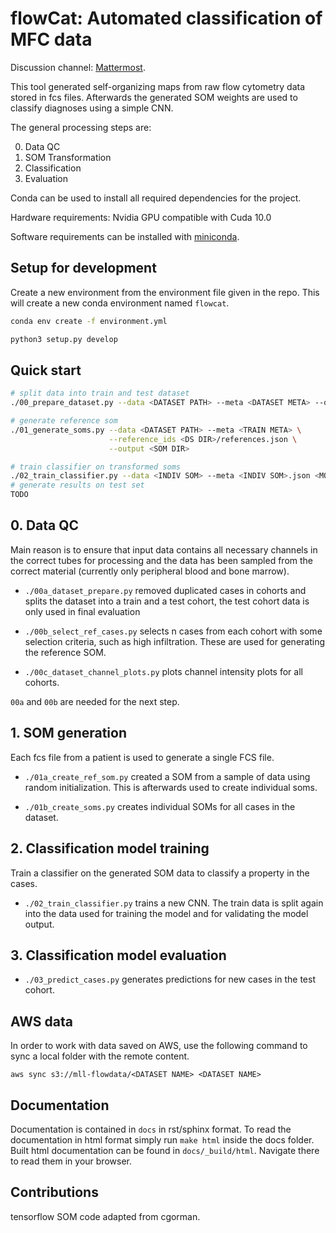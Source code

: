 flowCat: Automated classification of MFC data
=============================================

Discussion channel: [Mattermost](https://mm.meb.uni-bonn.de).

This tool generated self-organizing maps from raw flow cytometry data stored
in fcs files. Afterwards the generated SOM weights are used to classify
diagnoses using a simple CNN.

The general processing steps are:

0. Data QC
1. SOM Transformation
2. Classification
3. Evaluation

Conda can be used to install all required dependencies for the project.

Hardware requirements: Nvidia GPU compatible with Cuda 10.0

Software requirements can be installed with [miniconda](https://docs.conda.io/en/latest/miniconda.html).

## Setup for development

Create a new environment from the environment file given in the repo. This will create a new conda environment named `flowcat`.

```sh
conda env create -f environment.yml

python3 setup.py develop
```

## Quick start

```sh
# split data into train and test dataset
./00_prepare_dataset.py --data <DATASET PATH> --meta <DATASET META> --output <DS DIR>

# generate reference som
./01_generate_soms.py --data <DATASET PATH> --meta <TRAIN META> \
                      --reference_ids <DS DIR>/references.json \
                      --output <SOM DIR>

# train classifier on transformed soms
./02_train_classifier.py --data <INDIV SOM> --meta <INDIV SOM>.json <MODEL DIR>
# generate results on test set
TODO
```

## 0. Data QC

Main reason is to ensure that input data contains all necessary channels in the
correct tubes for processing and the data has been sampled from the correct
material (currently only peripheral blood and bone marrow).

- `./00a_dataset_prepare.py` removed duplicated cases in cohorts and splits the
  dataset into a train and a test cohort, the test cohort data is only used in
  final evaluation

- `./00b_select_ref_cases.py` selects n cases from each cohort with some
  selection criteria, such as high infiltration. These are used for generating
  the reference SOM.

- `./00c_dataset_channel_plots.py` plots channel intensity plots for all
  cohorts.

`00a` and `00b` are needed for the next step.


## 1. SOM generation

Each fcs file from a patient is used to generate a single FCS file.

- `./01a_create_ref_som.py` created a SOM from a sample of data using random
  initialization. This is afterwards used to create individual soms.

- `./01b_create_soms.py` creates individual SOMs for all cases in the dataset.

## 2. Classification model training

Train a classifier on the generated SOM data to classify a property in the
cases.

- `./02_train_classifier.py` trains a new CNN. The train data is split again
  into the data used for training the model and for validating the model output.

## 3. Classification model evaluation

- `./03_predict_cases.py` generates predictions for new cases in the test
  cohort.


## AWS data

In order to work with data saved on AWS, use the following command to sync a
local folder with the remote content.

``` {.sh}
aws sync s3://mll-flowdata/<DATASET NAME> <DATASET NAME>
```

Documentation
-------------

Documentation is contained in `docs` in rst/sphinx format. To read the
documentation in html format simply run `make html` inside the docs
folder. Built html documentation can be found in `docs/_build/html`.
Navigate there to read them in your browser.

Contributions
-------------

tensorflow SOM code adapted from cgorman.
